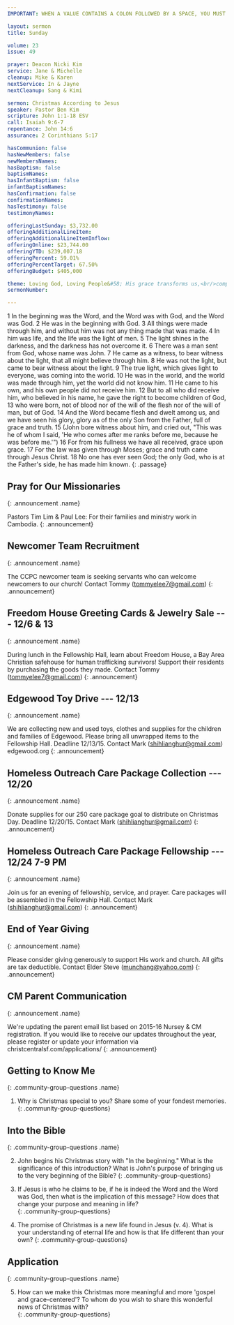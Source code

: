```yaml
---
IMPORTANT: WHEN A VALUE CONTAINS A COLON FOLLOWED BY A SPACE, YOU MUST USE &#58;

layout: sermon
title: Sunday

volume: 23
issue: 49

prayer: Deacon Nicki Kim
service: Jane & Michelle
cleanup: Mike & Karen
nextService: In & Jayne
nextCleanup: Sang & Kimi

sermon: Christmas According to Jesus
speaker: Pastor Ben Kim
scripture: John 1:1-18 ESV
call: Isaiah 9:6-7
repentance: John 14:6
assurance: 2 Corinthians 5:17

hasCommunion: false
hasNewMembers: false
newMembersNames:
hasBaptism: false
baptismNames: 
hasInfantBaptism: false
infantBaptismNames: 
hasConfirmation: false
confirmationNames: 
hasTestimony: false
testimonyNames:

offeringLastSunday: $3,732.00
offeringAdditionalLineItem: 
offeringAdditionalLineItemInflow: 
offeringOnline: $23,744.00
offeringYTD: $239,007.18
offeringPercent: 59.01%
offeringPercentTarget: 67.50%
offeringBudget: $405,000

theme: Loving God, Loving People&#58; His grace transforms us,<br/>compelling us to love others.
sermonNumber: 

---
```


1 In the beginning was the Word, and the Word was with God, and the Word was God. 2 He was in the beginning with God. 3 All things were made through him, and without him was not any thing made that was made. 4 In him was life, and the life was the light of men. 5 The light shines in the darkness, and the darkness has not overcome it. 6 There was a man sent from God, whose name was John. 7 He came as a witness, to bear witness about the light, that all might believe through him. 8 He was not the light, but came to bear witness about the light. 9 The true light, which gives light to everyone, was coming into the world. 10 He was in the world, and the world was made through him, yet the world did not know him. 11 He came to his own, and his own people did not receive him. 12 But to all who did receive him, who believed in his name, he gave the right to become children of God, 13 who were born, not of blood nor of the will of the flesh nor of the will of man, but of God. 14 And the Word became flesh and dwelt among us, and we have seen his glory, glory as of the only Son from the Father, full of grace and truth. 15 (John bore witness about him, and cried out, "This was he of whom I said, 'He who comes after me ranks before me, because he was before me.'") 16 For from his fullness we have all received, grace upon grace. 17 For the law was given through Moses; grace and truth came through Jesus Christ. 18 No one has ever seen God; the only God, who is at the Father's side, he has made him known.
{: .passage}


## Pray for Our Missionaries
{: .announcement .name}

Pastors Tim Lim &amp; Paul Lee: For their families and ministry work in Cambodia.
{: .announcement} 

## Newcomer Team Recruitment
{: .announcement .name}

The CCPC newcomer team is seeking servants who can welcome newcomers to our church! Contact Tommy (tommyelee7@gmail.com)
{: .announcement} 

## Freedom House Greeting Cards &amp; Jewelry Sale --- 12/6 &amp; 13
{: .announcement .name}

During lunch in the Fellowship Hall, learn about Freedom House, a Bay Area Christian safehouse for human trafficking survivors! Support their residents by purchasing the goods they made. Contact Tommy (tommyelee7@gmail.com)
{: .announcement}

## Edgewood Toy Drive --- 12/13
{: .announcement .name}

We are collecting new and used toys, clothes and supplies for the children and families of Edgewood. Please bring all unwrapped items to the Fellowship Hall. Deadline 12/13/15. Contact Mark (shihlianghur@gmail.com) edgewood.org
{: .announcement}

## Homeless Outreach Care Package Collection --- 12/20
{: .announcement .name}

Donate supplies for our 250 care package goal to distribute on Christmas Day. Deadline 12/20/15. Contact Mark (shihlianghur@gmail.com)
{: .announcement}

## Homeless Outreach Care Package Fellowship --- 12/24 7-9 PM
{: .announcement .name}

Join us for an evening of fellowship, service, and prayer. Care packages will be assembled in the Fellowship Hall. Contact Mark (shihlianghur@gmail.com)
{: .announcement}

## End of Year Giving
{: .announcement .name}

Please consider giving generously to support His work and church. All gifts are tax deductible. Contact Elder Steve (munchang@yahoo.com)
{: .announcement}

## CM Parent Communication
{: .announcement .name}

We're updating the parent email list based on 2015-16 Nursey &amp; CM registration. If you would like to receive our updates throughout the year, please register or update your information via christcentralsf.com/applications/
{: .announcement}

<!-- ## Sign up for Community Group
{: .announcement .name}

Community Groups are where members of our church gather during the mid-week to study the Bible, share fellowship in Christ, prayerfully carry one another's burdens, and give thanks to our God. You can register online at christcentralsf.com/applications. If you have any questions, please email office@christcentralsf.com.
{: .announcement}

## Giving @ Christ Central 
{: .announcement .name}

You now have the option of donating and providing offering to the church online by clicking on the giving link at christcentralsf.com. Refer to the FAQ section of the site for more information. Contact Billy Kim or email give@christcentral.com. 
{: .announcement} -->


## Getting to Know Me
{: .community-group-questions .name}

1) Why is Christmas special to you?  Share some of your fondest memories.
{: .community-group-questions}

## Into the Bible
{: .community-group-questions .name}

2) John begins his Christmas story with "In the beginning."  What is the significance of this introduction?  What is John's purpose of bringing us to the very beginning of the Bible?
{: .community-group-questions}

3) If Jesus is who he claims to be, if he is indeed the Word and the Word was God, then what is the implication of this message?  How does that change your purpose and meaning in life?  
{: .community-group-questions}

4) The promise of Christmas is a new life found in Jesus (v. 4).  What is your understanding of eternal life and how is that life different than your own?
{: .community-group-questions}

## Application
{: .community-group-questions .name}

5) How can we make this Christmas more meaningful and more 'gospel and grace-centered'?  To whom do you wish to share this wonderful news of Christmas with?   
{: .community-group-questions}